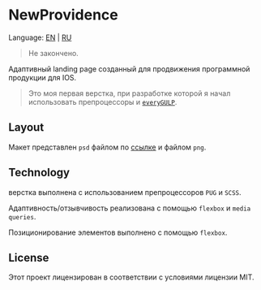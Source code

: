 # NewProvidence

Language: [EN](https://github.com/AntonGorban/NewProvidence/blob/master/README.md) | [RU](https://github.com/AntonGorban/NewProvidence/blob/master/README.RU.md)

> Не закончено.

Адаптивный landing page созданный для продвижения программной продукции для IOS.

> Это моя первая верстка, при разработке которой я начал использовать препроцессоры и [`everyGULP`](https://github.com/AntonGorban/everyGULP).

## Layout

Макет представлен `psd` файлом по [ссылке](https://drive.google.com/file/d/11yCPfk5fW0fWbdi8FaXGdeO16ZjNIyz3/view?usp=sharing) и файлом `png`.

## Technology

верстка выполнена c использованием препроцессоров `PUG` и `SCSS`.

Адаптивность/отзывчивость реализована с помощью `flexbox` и `media queries`.

Позиционирование элементов выполнено с помощью `flexbox`.

## License

Этот проект лицензирован в соответствии с условиями лицензии MIT.
